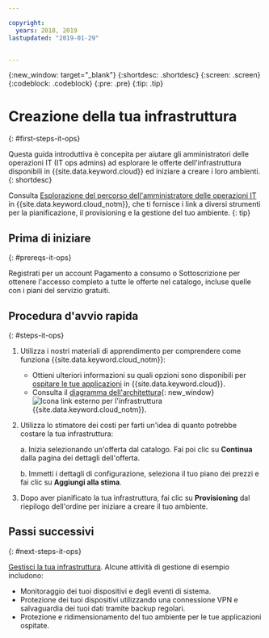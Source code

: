 ```yaml
---

copyright:
  years: 2018, 2019
lastupdated: "2019-01-29"


---
```

{:new_window: target="_blank"}
{:shortdesc: .shortdesc}
{:screen: .screen}
{:codeblock: .codeblock}
{:pre: .pre}
{:tip: .tip}

# Creazione della tua infrastruttura
{: #first-steps-it-ops}

Questa guida introduttiva è concepita per aiutare gli amministratori delle operazioni IT (IT ops admins) ad esplorare le offerte dell'infrastruttura disponibili in {{site.data.keyword.cloud}} ed iniziare a creare i loro ambienti.
{: shortdesc}

Consulta [Esplorazione del percorso dell'amministratore delle operazioni IT](/docs/overview?topic=overview-it-ops) in {{site.data.keyword.cloud_notm}}, che ti fornisce i link a diversi strumenti per la pianificazione, il provisioning e la gestione del tuo ambiente.
{: tip}

## Prima di iniziare
{: #prereqs-it-ops}

Registrati per un account Pagamento a consumo o Sottoscrizione per ottenere l'accesso completo a tutte le offerte nel catalogo, incluse quelle con i piani del servizio gratuiti. 

## Procedura d'avvio rapida
{: #steps-it-ops}

1. Utilizza i nostri materiali di apprendimento per comprendere come funziona {{site.data.keyword.cloud_notm}}:
    * Ottieni ulteriori informazioni su quali opzioni sono disponibili per [ospitare le tue applicazioni](/docs/overview?topic=overview-whatis-platform#choose-compute) in {{site.data.keyword.cloud}}.
    * Consulta il [diagramma dell'architettura](https://www.ibm.com/cloud/garage/architectures/infrastructure){: new_window} ![Icona link esterno](../icons/launch-glyph.svg) per l'infrastruttura {{site.data.keyword.cloud_notm}}. 
2. Utilizza lo stimatore dei costi per farti un'idea di quanto potrebbe costare la tua infrastruttura:

    a. Inizia selezionando un'offerta dal catalogo. Fai poi clic su **Continua** dalla pagina dei dettagli dell'offerta.
    
    b. Immetti i dettagli di configurazione, seleziona il tuo piano dei prezzi e fai clic su **Aggiungi alla stima**. 
3. Dopo aver pianificato la tua infrastruttura, fai clic su **Provisioning** dal riepilogo dell'ordine per iniziare a creare il tuo ambiente. 

## Passi successivi
{: #next-steps-it-ops}

[Gestisci la tua infrastruttura](/docs/overview?topic=overview-it-ops). Alcune attività di gestione di esempio includono: 

  * Monitoraggio dei tuoi dispositivi e degli eventi di sistema.
  * Protezione dei tuoi dispositivi utilizzando una connessione VPN e salvaguardia dei tuoi dati tramite backup regolari. 
  * Protezione e ridimensionamento del tuo ambiente per le tue applicazioni ospitate. 

